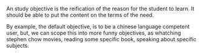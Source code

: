 An study objective is the reification of the reason for the student to learn. It should be able to put the content on the terms of the need. 

By example, the default objective, is to be a chinese language competent user, but, we can scope this into more funny objectives, as 
whatching stephen chow movies, reading some specific book, speaking about specific subjects.

